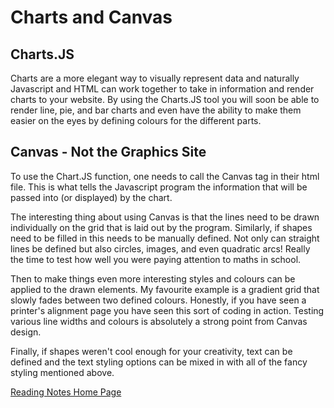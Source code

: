 # Charts and Canvas

## Charts.JS
Charts are a more elegant way to visually represent data and naturally Javascript and HTML can work together to take in information and render charts to your website. By using the Charts.JS tool you will soon be able to render line, pie, and bar charts and even have the ability to make them easier on the eyes by defining colours for the different parts. 

## Canvas - Not the Graphics Site
To use the Chart.JS function, one needs to call the Canvas tag in their html file. This is what tells the Javascript program the information that will be passed into (or displayed) by the chart. 

The interesting thing about using Canvas is that the lines need to be drawn individually on the grid that is laid out by the program. Similarly, if shapes need to be filled in this needs to be manually defined. Not only can straight lines be defined but also circles, images, and even quadratic arcs! Really the time to test how well you were paying attention to maths in school. 

Then to make things even more interesting styles and colours can be applied to the drawn elements. My favourite example is a gradient grid that slowly fades between two defined colours. Honestly, if you have seen a printer's alignment page you have seen this sort of coding in action. Testing various line widths and colours is absolutely a strong point from Canvas design.

Finally, if shapes weren't cool enough for your creativity, text can be defined and the text styling options can be mixed in with all of the fancy styling mentioned above.


[Reading Notes Home Page](README.md)